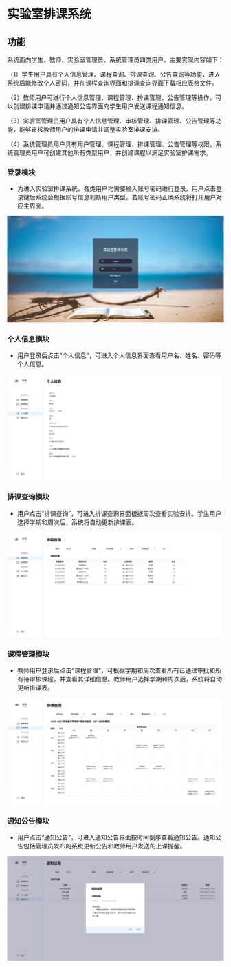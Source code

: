 #  实验室排课系统

## 功能

系统面向学生、教师、实验室管理员、系统管理员四类用户。主要实现内容如下：

（1）学生用户具有个人信息管理、课程查询、排课查询、公告查询等功能，进入系统后能修改个人密码，并在课程查询界面和排课查询界面下载相应表格文件。

（2）教师用户可进行个人信息管理、课程管理、排课管理、公告管理等操作，可以创建排课申请并通过通知公告界面向学生用户发送课程通知信息。

（3）实验室管理员用户具有个人信息管理、审核管理、排课管理、公告管理等功能，能够审核教师用户的排课申请并调整实验室排课安排。

（4）系统管理员用户具有用户管理、课程管理、排课管理、公告管理等权限。系统管理员用户可创建其他所有类型用户，并创建课程以满足实验室排课需求。



### 登录模块

+ 为进入实验室排课系统，各类用户均需要输入账号密码进行登录。用户点击登录键后系统会根据账号信息判断用户类型，若账号密码正确系统将打开用户对应主界面。

![pic1](Images/login2.png)

### 个人信息模块

+ 用户登录后点击“个人信息”，可进入个人信息界面查看用户名、姓名、密码等个人信息。

![pic1](Images/info.png)
### 排课查询模块

+  用户点击“排课查询”，可进入排课查询界面根据周次查看实验安排。学生用户选择学期和周次后，系统将自动更新排课表。

![pic1](Images/course.png)
### 课程管理模块

+  教师用户登录后点击“课程管理”，可根据学期和周次查看所有已通过审批和所有待审核课程，并查看其详细信息。教师用户选择学期和周次后，系统将自动更新排课表。

![pic1](Images/schedule.png)

### 通知公告模块

+  用户点击“通知公告”，可进入通知公告界面按时间倒序查看通知公告。通知公告包括管理员发布的系统更新公告和教师用户发送的上课提醒。

![pic1](Images/bulletin.png)